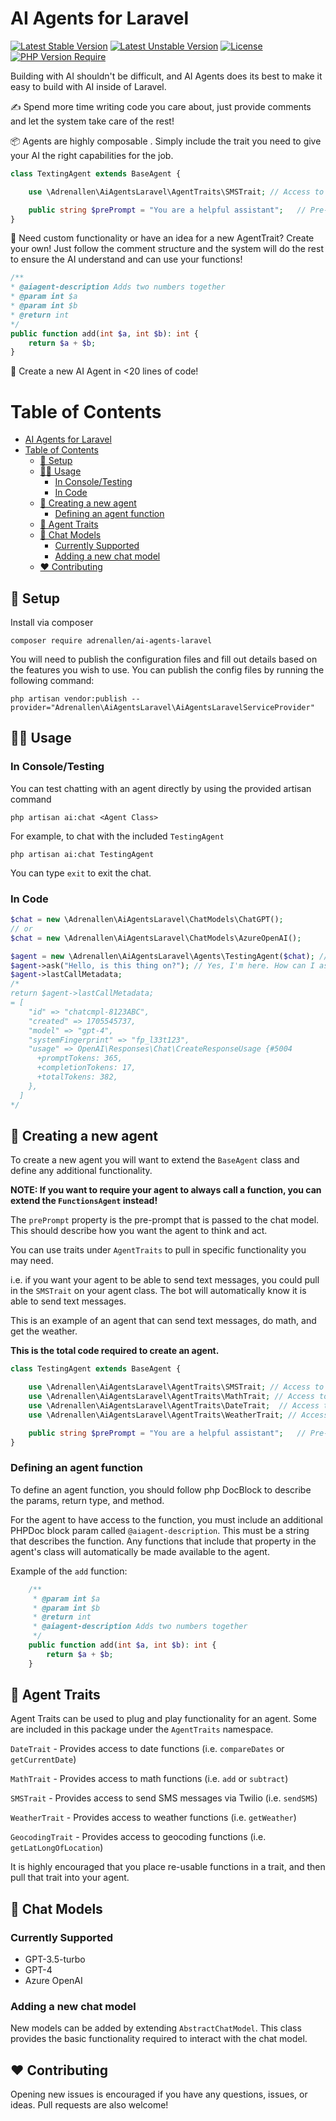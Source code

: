 # AI Agents for Laravel
[![Latest Stable Version](http://poser.pugx.org/adrenallen/ai-agents-laravel/v)](https://packagist.org/packages/adrenallen/ai-agents-laravel) [![Latest Unstable Version](http://poser.pugx.org/adrenallen/ai-agents-laravel/v/unstable)](https://packagist.org/packages/adrenallen/ai-agents-laravel)  [![License](http://poser.pugx.org/adrenallen/ai-agents-laravel/license)](https://packagist.org/packages/adrenallen/ai-agents-laravel) [![PHP Version Require](http://poser.pugx.org/adrenallen/ai-agents-laravel/require/php)](https://packagist.org/packages/adrenallen/ai-agents-laravel)

Building with AI shouldn't be difficult, and AI Agents does its best to make it easy to build with AI inside of Laravel.

✍️ Spend more time writing code you care about, just provide comments and let the system take care of the rest!

📦 Agents are highly composable . Simply include the trait you need to give your AI the right capabilities for the job.

```php
class TextingAgent extends BaseAgent {

    use \Adrenallen\AiAgentsLaravel\AgentTraits\SMSTrait; // Access to send SMS via Twilio, all handled automatically

    public string $prePrompt = "You are a helpful assistant";   // Pre-prompt
}
```

🔧 Need custom functionality or have an idea for a new AgentTrait? Create your own! Just follow the comment structure and the system will do the rest to ensure the AI understand and can use your functions!

```php
/**
* @aiagent-description Adds two numbers together
* @param int $a
* @param int $b
* @return int
*/
public function add(int $a, int $b): int {
    return $a + $b;
}
```


🚀 Create a new AI Agent in <20 lines of code!

# Table of Contents
- [AI Agents for Laravel](#ai-agents-for-laravel)
- [Table of Contents](#table-of-contents)
  - [🔧 Setup](#-setup)
  - [👨‍💻 Usage](#-usage)
    - [In Console/Testing](#in-consoletesting)
    - [In Code](#in-code)
  - [🤖 Creating a new agent](#-creating-a-new-agent)
    - [Defining an agent function](#defining-an-agent-function)
  - [🧰 Agent Traits](#-agent-traits)
  - [📝 Chat Models](#-chat-models)
    - [Currently Supported](#currently-supported)
    - [Adding a new chat model](#adding-a-new-chat-model)
  - [❤️ Contributing](#️-contributing)

## 🔧 Setup 

Install via composer

`composer require adrenallen/ai-agents-laravel`

You will need to publish the configuration files and fill out details based on the features you wish to use. You can publish the config files by running the following command:

`php artisan vendor:publish --provider="Adrenallen\AiAgentsLaravel\AiAgentsLaravelServiceProvider"`

## 👨‍💻 Usage 

### In Console/Testing 
You can test chatting with an agent directly by using the provided artisan command

`php artisan ai:chat <Agent Class>`

For example, to chat with the included `TestingAgent`

`php artisan ai:chat TestingAgent`

You can type `exit` to exit the chat.

### In Code

```php
$chat = new \Adrenallen\AiAgentsLaravel\ChatModels\ChatGPT();
// or
$chat = new \Adrenallen\AiAgentsLaravel\ChatModels\AzureOpenAI();

$agent = new \Adrenallen\AiAgentsLaravel\Agents\TestingAgent($chat); // Ensures the agent gets a pre-prompt at creation
$agent->ask("Hello, is this thing on?"); // Yes, I'm here. How can I assist you today?
$agent->lastCallMetadata;
/*
return $agent->lastCallMetadata;
= [
    "id" => "chatcmpl-8123ABC",
    "created" => 1705545737,
    "model" => "gpt-4",
    "systemFingerprint" => "fp_l33t123",
    "usage" => OpenAI\Responses\Chat\CreateResponseUsage {#5004
      +promptTokens: 365,
      +completionTokens: 17,
      +totalTokens: 382,
    },
  ]
*/
```

## 🤖 Creating a new agent 
To create a new agent you will want to extend the `BaseAgent` class and define any additional functionality.

**NOTE: If you want to require your agent to always call a function, you can extend the `FunctionsAgent` instead!**

The `prePrompt` property is the pre-prompt that is passed to the chat model. This should describe how you want the agent to think and act.

You can use traits under `AgentTraits` to pull in specific functionality you may need.

i.e. if you want your agent to be able to send text messages, you could pull in the `SMSTrait` on your agent class. The bot will automatically know it is able to send text messages.

This is an example of an agent that can send text messages, do math, and get the weather.

**This is the total code required to create an agent.**
```php
class TestingAgent extends BaseAgent {

    use \Adrenallen\AiAgentsLaravel\AgentTraits\SMSTrait; // Access to send SMS via Twilio
    use \Adrenallen\AiAgentsLaravel\AgentTraits\MathTrait; // Access to math functions
    use \Adrenallen\AiAgentsLaravel\AgentTraits\DateTrait;  // Access to date functions
    use \Adrenallen\AiAgentsLaravel\AgentTraits\WeatherTrait; // Access to openweathermap API

    public string $prePrompt = "You are a helpful assistant";   // Pre-prompt
}
```

### Defining an agent function
To define an agent function, you should follow php DocBlock to describe the params, return type, and method.

For the agent to have access to the function, you must include an additional PHPDoc block param called `@aiagent-description`. This must be a string that describes the function. Any functions that include that property in the agent's class will automatically be made available to the agent.

Example of the `add` function:
```php
    /**
     * @param int $a
     * @param int $b
     * @return int
     * @aiagent-description Adds two numbers together
     */
    public function add(int $a, int $b): int {
        return $a + $b;
    }
```

## 🧰 Agent Traits
Agent Traits can be used to plug and play functionality for an agent. Some are included in this package under the `AgentTraits` namespace.

`DateTrait` - Provides access to date functions (i.e. `compareDates` or `getCurrentDate`)

`MathTrait` - Provides access to math functions (i.e. `add` or `subtract`)

`SMSTrait` - Provides access to send SMS messages via Twilio (i.e. `sendSMS`)

`WeatherTrait` - Provides access to weather functions (i.e. `getWeather`)

`GeocodingTrait` - Provides access to geocoding functions (i.e. `getLatLongOfLocation`)


It is highly encouraged that you place re-usable functions in a trait, and then pull that trait into your agent.


## 📝 Chat Models

### Currently Supported
- GPT-3.5-turbo
- GPT-4
- Azure OpenAI

### Adding a new chat model
New models can be added by extending `AbstractChatModel`. This class provides the basic functionality required to interact with the chat model.

## ❤️ Contributing
Opening new issues is encouraged if you have any questions, issues, or ideas. Pull requests are also welcome!
